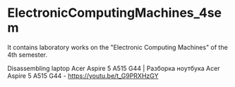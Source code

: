 # ElectronicComputingMachines_4sem
It contains laboratory works on the "Electronic Computing Machines" of the 4th semester.

Disassembling laptop Acer Aspire 5 A515 G44 | Разборка ноутбука Acer Aspire 5 A515 G44 - https://youtu.be/t_G9PRXHzGY

